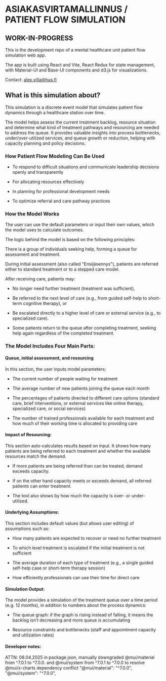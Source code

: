 # ASIAKASVIRTAMALLINNUS / PATIENT FLOW SIMULATION

## WORK-IN-PROGRESS

This is the development repo of a mental healthcare unit patient flow simulation web app.

The app is built using React and Vite, React Redux for state management, with Material-UI and Base-UI components and d3.js for visualizations.

Contact: alex.villa@hus.fi

## What is this simulation about?

This simulation is a discrete event model that simulates patient flow dynamics through a healthcare station over time.

The model helps assess the current treatment backlog, resource situation and determine what kind of treatment pathways and resourcing are needed to address the queue. It provides valuable insights into process bottlenecks, under/over-utilized services, and queue growth or reduction, helping with capacity planning and policy decisions.

### How Patient Flow Modeling Can Be Used

- To respond to difficult situations and communicate leadership decisions openly and transparently

- For allocating resources effectively

- In planning for professional development needs

- To optimize referral and care pathway practices

### How the Model Works

The user can use the default parameters or input their own values, which the model uses to calculate outcomes.

The logic behind the model is based on the following principles:

There is a group of individuals seeking help, forming a queue for assessment and treatment.

During initial assessment (also called "Ensijäsennys"), patients are referred either to standard treatment or to a stepped care model.

After receiving care, patients may:

- No longer need further treatment (treatment was sufficient),

- Be referred to the next level of care (e.g., from guided self-help to short-term cognitive therapy), or

- Be escalated directly to a higher level of care or external service (e.g., to specialized care).

- Some patients return to the queue after completing treatment, seeking help again regardless of the completed treatment.

### The Model Includes Four Main Parts:

#### Queue, initial assessment, and resourcing

In this section, the user inputs model parameters:

- The current number of people waiting for treatment

- The average number of new patients joining the queue each month

- The percentages of patients directed to different care options (standard care, brief interventions, or external services like online therapy, specialized care, or social services)

- The number of trained professionals available for each treatment and how much of their working time is allocated to providing care

#### Impact of Resourcing:

This section auto-calculates results based on input. It shows how many patients are being referred to each treatment and whether the available resources match the demand.

- If more patients are being referred than can be treated, demand exceeds capacity.

- If on the other hand capacity meets or exceeds demand, all referred patients can enter treatment.

- The tool also shows by how much the capacity is over- or under-utilized.

#### Underlying Assumptions:

This section includes default values (but allows user editing) of assumptions such as:

- How many patients are expected to recover or need no further treatment

- To which level treatment is escalated if the initial treatment is not sufficient

- The average duration of each type of treatment (e.g., a single guided self-help case or short-term therapy session)

- How efficiently professionals can use their time for direct care

#### Simulation Output:

The model provides a simulation of the treatment queue over a time period (e.g. 12 months), in addition to numbers about the process dynamics:

- The queue graph: if the graph is rising instead of falling, it means the backlog isn’t decreasing and more queue is accumulating

- Resource constraints and bottlenecks (staff and appointment capacity and utilization rates)

#### Developer notes:

ATTN: 08.04.2025 in package.json, manually downgraded @mui/material from ^7.0.1 to ^7.0.0. and @mui/system from ^7.0.1 to ^7.0.0 to resolve @mui/x-charts dependency conflict
"@mui/material": "^7.0.0",
"@mui/system": "^7.0.0",
